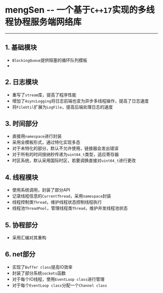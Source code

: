 # mengSen -- 一个基于```C++17```实现的多线程协程服务端网络库
---
## 1. 基础模块
- ```BlockingQueue```提供阻塞的循环队列模板
- 

## 2. 日志模块
- 重写了```stream```库，提高了程序性能
- 增加了```AsyncLogging```将日志前端也变为异步多线程操作，提高了日志速度
- 将```FileUtil```扩展为```LogFile```，提高后端处理日志的速度

## 3. 时间部分
- 直接用```namespace```进行封装
- 采用全模板形式，通过特化实现多态
- 对于未特化的部分，默认不允许使用，链接器会发出错误
- 对于所有的时间按纳秒传递为```uint64_t```类型，适应寄存器
- 时区系统，默认采用国际时区，若要调换直接对```uint64_t```进行更改

## 4. 线程模块
- 使用系统调用，封装了部分API
- 记录线程信息的```CurrentThread```，采用```namespace```封装
- 线程控制类```Thread```，维护线程状态控制线程执行
- 线程池```ThreadPool```，管理线程类```Thread```，维护并发线程池状态

## 5. 协程部分
- 采用汇编对其重构

## 6. net部分
- 实现了```Buffer class```提高IO效率
- 封装了部分系统```sockets```函数
- 对于每个IO线程，使用```EventLoop class```进行管理
- 对于每个```EventLoop class```分配一个```Channel class```
